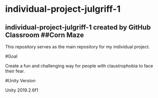 # individual-project-julgriff-1
individual-project-julgriff-1 created by GitHub Classroom
##Corn Maze
--------------------------------------------------------
This repository serves as the main repository for my individual project.

#Goal

Create a fun and challenging way for people with claustrophobia to face their fear.

#Unity Version

Unity 2019.2.6f1
